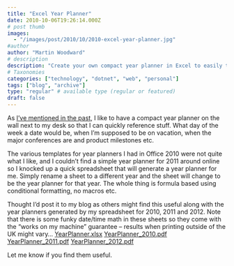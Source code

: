 ```yaml
---
title: "Excel Year Planner"
date: 2010-10-06T19:26:14.000Z
# post thumb
images:
  - "/images/post/2010/10/2010-excel-year-planner.jpg"
#author
author: "Martin Woodward"
# description
description: "Create your own compact year planner in Excel to easily track important dates, holidays, and milestones—all formula-driven and hassle-free."
# Taxonomies
categories: ["technology", "dotnet", "web", "personal"]
tags: ["blog", "archive"]
type: "regular" # available type (regular or featured)
draft: false
---
```


[](http://cid-c7a08ae2600d197a.office.live.com/self.aspx/Public/YearPlanner)As [I’ve mentioned in the past](http://www.woodwardweb.com/dotnet/the_year_planne.html), I like to have a compact year planner on the wall next to my desk so that I can quickly reference stuff. What day of the week a date would be, when I’m supposed to be on vacation, when the major conferences are and product milestones etc.

The various templates for year planners I had in Office 2010 were not quite what I like, and I couldn’t find a simple year planner for 2011 around online so I knocked up a quick spreadsheet that will generate a year planner for me. Simply rename a sheet to a different year and the sheet will change to be the year planner for that year. The whole thing is formula based using conditional formatting, no macros etc.

Thought I’d post it to my blog as others might find this useful along with the year planners generated by my spreadsheet for 2010, 2011 and 2012. Note that there is some funky date/time math in these sheets so they come with the “works on my machine” guarantee – results when printing outside of the UK might vary… [YearPlanner.xlsx](http://cid-c7a08ae2600d197a.office.live.com/view.aspx/Public/YearPlanner/YearPlanner.xlsx) [YearPlanner_2010.pdf](http://cid-c7a08ae2600d197a.office.live.com/self.aspx/Public/YearPlanner/YearPlanner^_2010.pdf) [YearPlanner_2011.pdf](http://cid-c7a08ae2600d197a.office.live.com/self.aspx/Public/YearPlanner/YearPlanner^_2011.pdf) [YearPlanner_2012.pdf](http://cid-c7a08ae2600d197a.office.live.com/self.aspx/Public/YearPlanner/YearPlanner^_2012.pdf)

Let me know if you find them useful.
